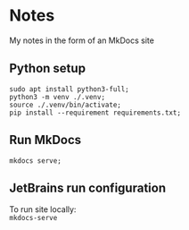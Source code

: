 # Notes

My notes in the form of an MkDocs site

## Python setup

```shell
sudo apt install python3-full;
python3 -m venv ./.venv;
source ./.venv/bin/activate;
pip install --requirement requirements.txt;
```

## Run MkDocs

```shell
mkdocs serve;
```

## JetBrains run configuration

To run site locally:\
`mkdocs-serve`
